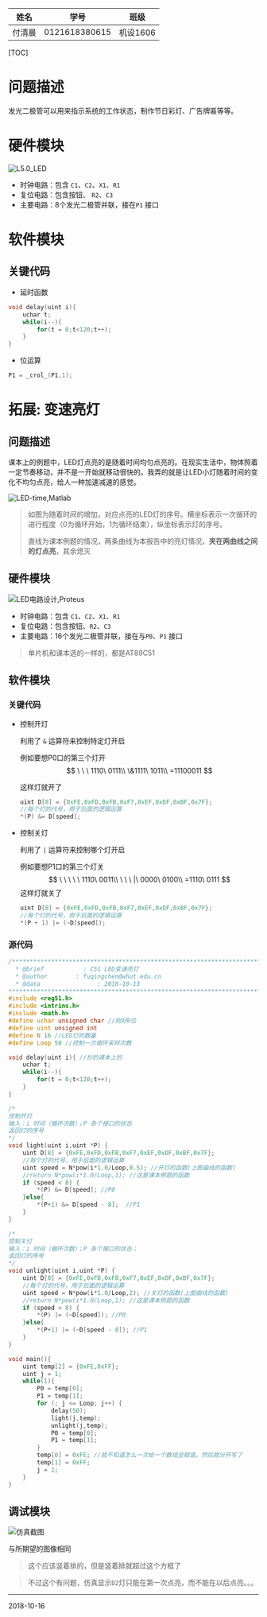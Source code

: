 |  姓名  |     学号      |   班级   |
| :----: | :-----------: | :------: |
| 付清晨 | 0121618380615 | 机设1606 |

[TOC]

# 问题描述

发光二极管可以用来指示系统的工作状态，制作节日彩灯、广告牌匾等等。

# 硬件模块

![L5.0_LED](Picture/L5.0_LED.jpg)

- 时钟电路：包含 `C1`、`C2`、`X1`、`R1`
- 复位电路：包含按钮、 `R2`、`C3`
- 主要电路：8个发光二极管并联，接在`P1` 接口

# 软件模块

## 关键代码

- 延时函数

```c
void delay(uint i){
	uchar t;
	while(i--){
		for(t = 0;t<120;t++);
	}
}
```
- 位运算

```c
P1 = _crol_(P1,1);
```

# 拓展: 变速亮灯

## 问题描述

课本上的例题中，LED灯点亮的是随着时间均匀点亮的。在现实生活中，物体照着一定节奏移动，并不是一开始就移动很快的。我弄的就是让LED小灯随着时间的变化不均匀点亮，给人一种加速减速的感觉。

![LED-time,Matlab](Picture/LED.png)

> 如图为随着时间的增加，对应点亮的LED灯的序号。横坐标表示一次循环的进行程度（0为循环开始，1为循环结束），纵坐标表示灯的序号。
>
> 直线为课本例题的情况，两条曲线为本报告中的亮灯情况，**夹在两曲线之间的灯点亮**，其余熄灭

## 硬件模块

![LED电路设计,Proteus](Picture/L5.1_LED.jpg)

- 时钟电路：包含 `C1`、`C2`、`X1`、`R1`
- 复位电路：包含按钮、`R2`、`C3`
- 主要电路：16个发光二极管并联，接在与`P0`、`P1` 接口

> 单片机和课本选的一样的，都是AT89C51

## 软件模块

### 关键代码

- 控制开灯

  利用了 `&` 运算符来控制特定灯开启 

  例如要想P0口的第三个灯开
  $$
  \ \ \ 1110\ 0111\\
  \&1111\ 1011\\
  =11100011
  $$

  这样灯就开了

  ```c
  uint D[8] = {0xFE,0xFD,0xFB,0xF7,0xEF,0xDF,0xBF,0x7F}; 
  //每个灯的代号，用于后面的逻辑运算
  *(P) &= D[speed];
  ```

- 控制关灯

  利用了 `|`  运算符来控制哪个灯开启 

  例如要想P1口的第三个灯关
  $$
  \ \ \ \ \ 1110\ 0011\\
  \ \ \ |\ 0000\ 0100\\
  =1110\ 0111
  $$
  这样灯就关了

  ```c
  uint D[8] = {0xFE,0xFD,0xFB,0xF7,0xEF,0xDF,0xBF,0x7F};
  //每个灯的代号，用于后面的逻辑运算
  *(P + 1) |= (~D[speed]);
  ```

### 源代码

```c
/**************************************************************************
  * @brief           : C51 LED变速亮灯
  * @author        : fuqingchen@whut.edu.cn
  * @data  				 : 2018-10-13
***************************************************************************/
#include <reg51.h>
#include <intrins.h>
#include <math.h>
#define uchar unsigned char //刚好8位
#define uint unsigned int
#define N 16 //LED灯的数量
#define Loop 50 //控制一次循环采样次数

void delay(uint i){ //抄的课本上的
	uchar t;
	while(i--){
		for(t = 0;t<120;t++);
	}
}

/*
控制开灯
输入：i 时间（循环次数）；P 各个接口的状态
返回灯的序号
*/
void light(uint i,uint *P) {
	uint D[8] = {0xFE,0xFD,0xFB,0xF7,0xEF,0xDF,0xBF,0x7F}; 
    //每个灯的代号，用于后面的逻辑运算
	uint speed = N*pow(i*1.0/Loop,0.5); //开灯的函数(上图曲线的函数)
	//return N*pow(i*1.0/Loop,1); //这是课本例题的函数
	if (speed < 8) {
		*(P) &= D[speed]; //P0
	}else{
		*(P+1) &= D[speed - 8];  //P1
	}
}

/*
控制关灯
输入：i 时间（循环次数）；P 各个接口的状态；
返回灯的序号
*/
void unlight(uint i,uint *P) {
	uint D[8] = {0xFE,0xFD,0xFB,0xF7,0xEF,0xDF,0xBF,0x7F};
    //每个灯的代号，用于后面的逻辑运算
	uint speed = N*pow(i*1.0/Loop,2); //关灯的函数(上图曲线的函数)
    //return N*pow(i*1.0/Loop,1); //这是课本例题的函数
	if (speed < 8) {
		*(P) |= (~D[speed]); //P0
	}else{
		*(P+1) |= (~D[speed - 8]); //P1
	}
}

void main(){
	uint temp[2] = {0xFE,0xFF};
	uint j = 1;
	while(1){
		P0 = temp[0];
		P1 = temp[1];
		for (; j <= Loop; j++) {
			delay(50);
			light(j,temp);
			unlight(j,temp);
			P0 = temp[0];
			P1 = temp[1];
		}
		temp[0] = 0xFE; //我不知道怎么一次给一个数组全赋值，然后就分开写了
		temp[1] = 0xFF;
		j = 1;
	}
}
```

## 调试模块

![仿真截图](Picture/仿真截图.png)

与所期望的图像相同

> 这个应该竖着排的，但是竖着排就超过这个方框了

> 不过这个有问题，仿真显示`D2`灯只能在第一次点亮，而不能在以后点亮。。。

------

2018-10-16